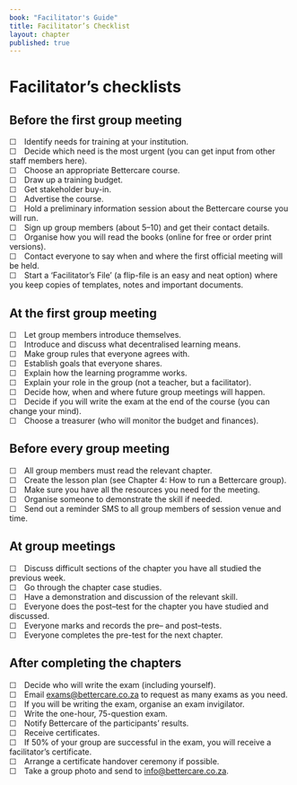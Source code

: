 ```yaml
---
book: "Facilitator's Guide"
title: Facilitator’s Checklist
layout: chapter
published: true
---
```


# Facilitator’s checklists

## Before the first group meeting

☐&emsp;Identify  needs for training at your institution.  
☐&emsp;Decide which need is the most urgent (you can get input from other staff members here).  
☐&emsp;Choose an appropriate Bettercare course.  
☐&emsp;Draw up a training budget.  
☐&emsp;Get stakeholder buy-in.  
☐&emsp;Advertise the course.  
☐&emsp;Hold a preliminary information session about the Bettercare course you will run.  
☐&emsp;Sign up group members (about 5–10) and get their contact details.  
☐&emsp;Organise how you will read the books (online for free or order print versions).  
☐&emsp;Contact everyone to say when and where the first official meeting will be held.  
☐&emsp;Start a ‘Facilitator’s File’ (a flip-file is an easy and neat option) where you keep copies of templates, notes and important documents.  

## At the first group meeting

☐&emsp;Let group members introduce themselves.  
☐&emsp;Introduce and discuss what decentralised learning means.  
☐&emsp;Make group rules that everyone agrees with.  
☐&emsp;Establish goals that everyone shares.  
☐&emsp;Explain how the learning programme works.  
☐&emsp;Explain your role in the group (not a teacher, but a facilitator).  
☐&emsp;Decide how, when and where future group meetings will happen.  
☐&emsp;Decide if you will write the exam at the end of the course (you can change your mind).  
☐&emsp;Choose a treasurer (who will monitor the budget and finances).  

## Before every group meeting

☐&emsp;All group members must read the relevant chapter.  
☐&emsp;Create the lesson plan (see Chapter 4: How to run a Bettercare group).  
☐&emsp;Make sure you have all the resources you need for the meeting.  
☐&emsp;Organise someone to demonstrate the skill if needed.  
☐&emsp;Send out a reminder SMS to all group members of session venue and time.  

## At group meetings

☐&emsp;Discuss difficult sections of the chapter you have all studied the previous week.  
☐&emsp;Go through the chapter case studies.  
☐&emsp;Have a demonstration and discussion of the relevant skill.  
☐&emsp;Everyone does the post–test for the chapter you have studied and discussed.  
☐&emsp;Everyone marks and records the pre– and post–tests.  
☐&emsp;Everyone completes the pre-test for the next chapter.  


## After completing the chapters

☐&emsp;Decide who will write the exam (including yourself).  
☐&emsp;Email exams@bettercare.co.za to request as many exams as you need.  
☐&emsp;If you will be writing the exam, organise an exam invigilator.  
☐&emsp;Write the one-hour, 75-question exam.  
☐&emsp;Notify Bettercare of the participants’ results.  
☐&emsp;Receive certificates.  
☐&emsp;If 50% of your group are successful in the exam, you will receive a facilitator’s certificate.  
☐&emsp;Arrange a certificate handover ceremony if possible.  
☐&emsp;Take a group photo and send to info@bettercare.co.za.  